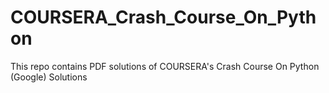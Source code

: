 # COURSERA_Crash_Course_On_Python
This repo contains PDF solutions of COURSERA's Crash Course On Python (Google) Solutions
